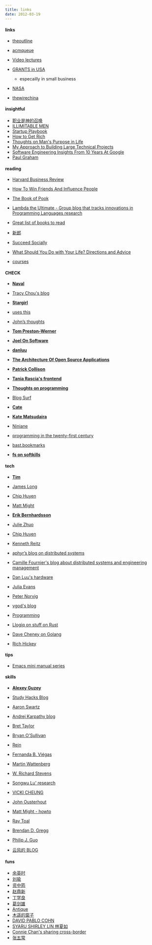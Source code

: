 ```yaml
---
title: links
date: 2012-03-19
---
```


#### links

-   [theoutline](https://theoutline.com/)
-   [acmqueue](https://queue.acm.org/)

-   [Video lectures](http://videolectures.net/)
-   [GRANTS in USA ](https://www.grants.gov/web/grants/search-grants.html)
    -   especailly in small business
-   [NASA](https://www.nasa.gov/)

-   [thewirechina](https://www.thewirechina.com/)

#### insightful

-   [职业是神的召唤](https://www.rfi.fr/cn/%E4%B8%93%E6%A0%8F%E6%A3%80%E7%B4%A2/%E6%AC%A7%E6%B4%B2%E6%80%9D%E6%83%B3%E6%96%87%E5%8C%96%E9%95%BF%E5%BB%8A/20211115-%E5%AE%97%E6%95%99%E6%94%B9%E9%9D%A9%E7%9A%84%E9%9B%86%E5%A4%A7%E6%88%90%E8%80%85%E7%BA%A6%E7%BF%B0%C2%B7%E5%8A%A0%E5%B0%94%E6%96%87%E7%AC%AC%E5%8D%81%E8%8A%82-%E6%96%B0%E6%95%99%E4%BC%A6%E7%90%86%E4%B8%8E%E8%B5%84%E6%9C%AC%E4%B8%BB%E4%B9%89%E7%B2%BE%E7%A5%9E%E4%B9%8B%E4%BA%8C-%E8%81%8C%E4%B8%9A%E6%98%AF%E7%A5%9E%E7%9A%84%E5%8F%AC%E5%94%A4)
-   [ILLIMITABLE MEN](https://illimitablemen.com/)
-   [Startup Playbook](https://playbook.samaltman.com/)
-   [How to Get Rich](https://nav.al/rich)
-   [Thoughts on Man's Purpose in Life](https://govleaders.org/rickover-purpose.htm)
-   [My Approach to Building Large Technical Projects](https://mitchellh.com/writing/building-large-technical-projects)
-   [Software Engineering Insights From 10 Years At Google](https://addyosmani.com/blog/software-eng-10-years/)
-   [Paul Graham](http://www.paulgraham.com/articles.html)

#### reading

-   [Harvard Business Review](https://web.s.ebscohost.com/ehost/command/detail?vid=0&sid=abaed321-cf98-4f9d-9064-b3cb2c1d403d%40redis&bdata=JnNpdGU9ZWhvc3QtbGl2ZSZzY29wZT1zaXRl#jid=HBR&db=bth)
-   [How To Win Friends And Influence People](https://socialskillswisdom.com/)
-   [The Book of Pook](https://bookofpook.com/)

-   [Lambda the Ultimate - Group blog that tracks innovations in Programming Languages research](http://lambda-the-ultimate.org/)

-   [Great list of books to read](https://catonmat.net/top-100-books-part-one)
-   [新郎](https://www.daocaorenshuwu.com/book/xinlang/)
-   [Succeed Socially](https://www.succeedsocially.com/articlesmoods)
-   [What Should You Do with Your Life? Directions and Advice](https://guzey.com/personal/what-should-you-do-with-your-life/)
-   [courses](https://learn.saylor.org/course/index.php)

#### CHECK

-   **[Naval](https://nav.al/)**
-   [Tracy Chou's blog](https://triketora.com/)
-   **[Stargirl](https://thea.codes/)**
-   [uses this](https://usesthis.com/interviews/tracy.chou/)

-   [John’s thoughts](https://johnjago.com/blog/)

-   **[Tom Preston-Werner ](https://tom.preston-werner.com/)**

-   **[Joel On Software](https://www.joelonsoftware.com/)**
-   **[danluu](https://danluu.com/)**
-   **[The Architecture Of Open Source Applications](http://aosabook.org/en/index.html)**
-   **[Patrick Collison](https://patrickcollison.com/)**
-   **[Tania Rascia's frontend](https://www.taniarascia.com/blog)**
-   **[Thoughts on programming](https://henrikwarne.com/)**
-   [Blog Surf](https://dkb.io/)

-   **[Cate](https://cate.blog/about/)**
-   **[Kate Matsudaira](http://katemats.com/about/)**

-   [Niniane](http://niniane.blogspot.hk/)
-   [programming in the twenty-first century](http://prog21.dadgum.com/)
-   [bast.bookmarks](https://bast.fr/bookmarks/)
-   **[fs on softkills](https://fs.blog/blog/)**

#### tech

-   **[Tim](https://www.oreilly.com/tim/)**

-   [James Long](https://jlongster.com/)
-   [Chip Huyen](https://huyenchip.com/)
-   [Matt Might](http://matt.might.net/articles/)
-   **[Erik Bernhardsson](https://erikbern.com/)**
-   [Julie Zhuo](http://juliezhuo.com/)
-   [Chip Huyen](https://huyenchip.com/)
-   [Kenneth Reitz](https://www.kennethreitz.org/)
-   [aphyr’s blog on distributed systems](https://aphyr.com/)
-   [Camille Fournier's blog about distributed systems and engineering management](http://www.elidedbranches.com/)
-   [Dan Luu's hardware](https://danluu.com/)
-   [Julia Evans](http://jvns.ca/)
-   [Peter Norvig](http://norvig.com/)
-   [vgod's blog](http://blog.vgod.tw/)
-   [Programming](http://www.cnblogs.com/weidagang2046)
-   [Llogiq on stuff on Rust](https://llogiq.github.io/)
-   [Dave Cheney on Golang](https://dave.cheney.net/about)

-   [Rich Hickey](https://purelyfunctional.tv/programmer-profiles/rich-hickey/)

#### tips

-   [Emacs mini manual series](https://tuhdo.github.io/)

#### skills

-   **[Alexey Guzey](https://guzey.com/)**

-   [Study Hacks Blog](http://calnewport.com/blog/)
-   [Aaron Swartz](http://www.aaronsw.com/)
-   [Andrej Karpathy blog](http://karpathy.github.io/)
-   [Bret Taylor](https://backchannel.org/)
-   [Bryan O'Sullivan](http://www.serpentine.com/blog/)
-   [Rein](http://reinvanderwoerd.nl/index.html)
-   [Fernanda B. Viégas](http://fernandaviegas.com/index.html)
-   [Martin Wattenberg](http://www.bewitched.com/)
-   [W. Richard Stevens](http://www.kohala.com/start/)
-   [Songwu Lu' research](http://web.cs.ucla.edu/~slu/on_research.html)
-   [VICKI CHEUNG](https://vickicheung.com/)
-   [John Ousterhout](http://web.stanford.edu/~ouster/cgi-bin/home.php)
-   [Matt Might - howto](http://matt.might.net/)
-   [Ray Toal](http://cs.lmu.edu/~ray/)
-   [Brendan D. Gregg](http://www.brendangregg.com/index.html)
-   [Philip J. Guo](http://www.pgbovine.net/)
-   [云风的 BLOG](http://blog.codingnow.com/)

#### funs

-   [余英时](https://www.aisixiang.com/data/search.php?keyWords=%D3%E0%D3%A2%CA%B1&searchfield=author)
-   [刘瑜](http://www.aisixiang.com/thinktank/liuyu.html)
-   [资中筠](http://www.aisixiang.com/thinktank/zizhongyun.html)
-   [赵鼎新](http://www.aisixiang.com/thinktank/zhaodingxin.html)
-   [丁学良](http://www.aisixiang.com/thinktank/dingxueliang.html)
-   [葛剑雄](http://www.aisixiang.com/thinktank/gejianxiong.html)
-   [Antique](http://vieplivee.wordpress.com/)
-   [木遥的窗子](http://blog.farmostwood.net/)
-   [DAVID PABLO COHN](https://davidpablocohn.com/)
-   [SYARU SHIRLEY LIN 林夏如](http://www.shirleylin.net/)
-   [Connie Chan's sharing cross-border](http://www.conniechan.com/)
-   [张五常](http://nscheung.blogspot.com/)
